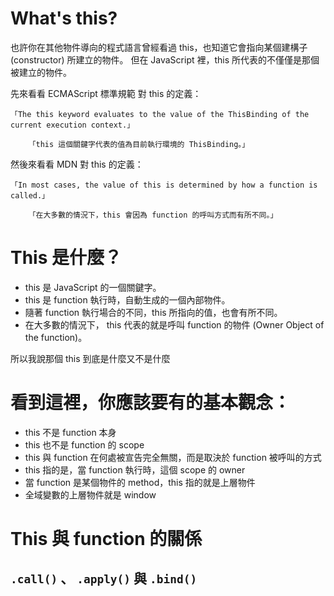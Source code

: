 # What's this?

也許你在其他物件導向的程式語言曾經看過 this，也知道它會指向某個建構子 (constructor) 所建立的物件。 但在 JavaScript 裡，this 所代表的不僅僅是那個被建立的物件。

先來看看 ECMAScript 標準規範 對 this 的定義：

    「The this keyword evaluates to the value of the ThisBinding of the current execution context.」

        「this 這個關鍵字代表的值為目前執行環境的 ThisBinding。」

然後來看看 MDN 對 this 的定義：

    「In most cases, the value of this is determined by how a function is called.」

        「在大多數的情況下，this 會因為 function 的呼叫方式而有所不同。」


# This 是什麼？

- this 是 JavaScript 的一個關鍵字。
- this 是 function 執行時，自動生成的一個內部物件。
- 隨著 function 執行場合的不同，this 所指向的值，也會有所不同。
- 在大多數的情況下， this 代表的就是呼叫 function 的物件 (Owner Object of the function)。

所以我說那個 this 到底是什麼又不是什麼

# 看到這裡，你應該要有的基本觀念：

- this 不是 function 本身
- this 也不是 function 的 scope
- this 與 function 在何處被宣告完全無關，而是取決於 function 被呼叫的方式
- this 指的是，當 function 執行時，這個 scope 的 owner
- 當 function 是某個物件的 method，this 指的就是上層物件
- 全域變數的上層物件就是 window

# This 與 function 的關係

## ```.call()``` 、 ```.apply()``` 與 ```.bind()```

